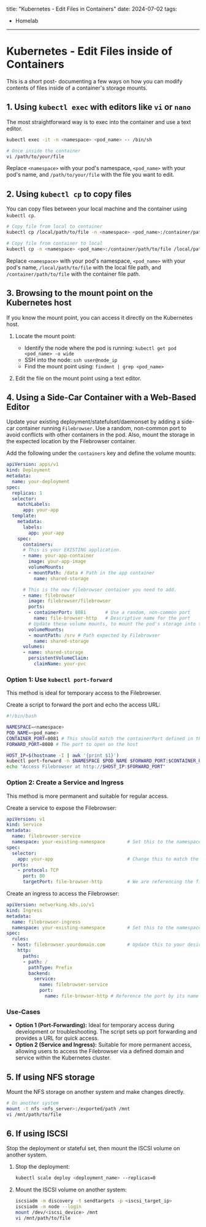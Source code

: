 title: "Kubernetes - Edit Files in Containers"
date: 2024-07-02
tags:
  - Homelab

---

# Kubernetes - Edit Files inside of Containers

This is a short post- documenting a few ways on how you can modify contents of files inside of a container's storage mounts.

<!-- more -->

## 1. Using `kubectl exec` with editors like `vi` or `nano`

The most straightforward way is to exec into the container and use a text editor.

```bash
kubectl exec -it -n <namespace> <pod_name> -- /bin/sh

# Once inside the container
vi /path/to/your/file
```

Replace `<namespace>` with your pod's namespace, `<pod_name>` with your pod's name, and `/path/to/your/file` with the file you want to edit.

## 2. Using `kubectl cp` to copy files

You can copy files between your local machine and the container using `kubectl cp`.

```bash
# Copy file from local to container
kubectl cp /local/path/to/file -n <namespace> <pod_name>:/container/path/to/file

# Copy file from container to local
kubectl cp -n <namespace> <pod_name>:/container/path/to/file /local/path/to/file
```

Replace `<namespace>` with your pod's namespace, `<pod_name>` with your pod's name, `/local/path/to/file` with the local file path, and `/container/path/to/file` with the container file path.

## 3. Browsing to the mount point on the Kubernetes host

If you know the mount point, you can access it directly on the Kubernetes host.

1. Locate the mount point:
   - Identify the node where the pod is running: `kubectl get pod <pod_name> -o wide`
   - SSH into the node: `ssh user@node_ip`
   - Find the mount point using: `findmnt | grep <pod_name>`

2. Edit the file on the mount point using a text editor.

## 4. Using a Side-Car Container with a Web-Based Editor

Update your existing deployment/statefulset/daemonset by adding a side-car container running `Filebrowser`. Use a random, non-common port to avoid conflicts with other containers in the pod. Also, mount the storage in the expected location by the Filebrowser container.

Add the following under the `containers` key and define the volume mounts:

```yaml
apiVersion: apps/v1
kind: Deployment
metadata:
  name: your-deployment
spec:
  replicas: 1
  selector:
    matchLabels:
      app: your-app
  template:
    metadata:
      labels:
        app: your-app
    spec:
      containers:
      # This is your EXISTING application.
      - name: your-app-container
        image: your-app-image
        volumeMounts:
        - mountPath: /data # Path in the app container
          name: shared-storage

      # This is the new filebrowser container you need to add.
      - name: filebrowser
        image: filebrowser/filebrowser
        ports:
        - containerPort: 8081       # Use a random, non-common port
          name: file-browser-http   # Descriptive name for the port
        # Update these volume mounts, to mount the pod's storage into this file browser plugin.
        volumeMounts:
        - mountPath: /srv # Path expected by Filebrowser
          name: shared-storage
      volumes:
      - name: shared-storage
        persistentVolumeClaim:
          claimName: your-pvc
```

### Option 1: Use `kubectl port-forward`

This method is ideal for temporary access to the Filebrowser.

Create a script to forward the port and echo the access URL:

```bash
#!/bin/bash

NAMESPACE=<namespace>
POD_NAME=<pod_name>
CONTAINER_PORT=8081 # This should match the containerPort defined in the deployment
FORWARD_PORT=8080 # The port to open on the host

HOST_IP=$(hostname -I | awk '{print $1}')
kubectl port-forward -n $NAMESPACE $POD_NAME $FORWARD_PORT:$CONTAINER_PORT --address 0.0.0.0 &
echo "Access Filebrowser at http://$HOST_IP:$FORWARD_PORT"
```

### Option 2: Create a Service and Ingress

This method is more permanent and suitable for regular access.

Create a service to expose the Filebrowser:

```yaml
apiVersion: v1
kind: Service
metadata:
  name: filebrowser-service
  namespace: your-existing-namespace        # Set this to the namespace of your pod.
spec:
  selector:
    app: your-app                           # Change this to match the labels from your application.
  ports:
    - protocol: TCP
      port: 80          
      targetPort: file-browser-http         # We are referencing the file browser's port, by its name.
```

Create an ingress to access the Filebrowser:

```yaml
apiVersion: networking.k8s.io/v1
kind: Ingress
metadata:
  name: filebrowser-ingress
  namespace: your-existing-namespace        # Set this to the namespace of your pod.
spec:
  rules:
  - host: filebrowser.yourdomain.com        # Update this to your desired host you wish to access the file browser on.
    http:
      paths:
      - path: /
        pathType: Prefix
        backend:
          service:
            name: filebrowser-service
            port:
              name: file-browser-http # Reference the port by its name
```

### Use-Cases

- **Option 1 (Port-Forwarding):** Ideal for temporary access during development or troubleshooting. The script sets up port forwarding and provides a URL for quick access.
- **Option 2 (Service and Ingress):** Suitable for more permanent access, allowing users to access the Filebrowser via a defined domain and service within the Kubernetes cluster.

## 5. If using NFS storage

Mount the NFS storage on another system and make changes directly.

```bash
# On another system
mount -t nfs <nfs_server>:/exported/path /mnt
vi /mnt/path/to/file
```

## 6. If using ISCSI

Stop the deployment or stateful set, then mount the ISCSI volume on another system.

1. Stop the deployment:
   ```bash
   kubectl scale deploy <deployment_name> --replicas=0
   ```

2. Mount the ISCSI volume on another system:
   ```bash
   iscsiadm -m discovery -t sendtargets -p <iscsi_target_ip>
   iscsiadm -m node --login
   mount /dev/<iscsi_device> /mnt
   vi /mnt/path/to/file
   ```